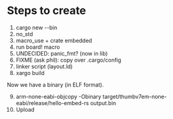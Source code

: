 Steps to create
===============

1. cargo new --bin
2. no_std
3. macro_use + crate embedded
4. run board! macro
5. UNDECIDED: panic_fmt? (now in lib)
6. FIXME (ask phil): copy over .cargo/config
7. linker script (layout.ld)
8. xargo build

Now we have a binary (in ELF format).

9. arm-none-eabi-objcopy -Obinary target/thumbv7em-none-eabi/release/hello-embed-rs output.bin
10. Upload
